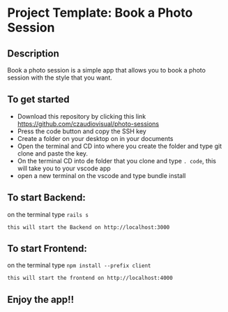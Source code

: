 # Project Template: Book a Photo Session

## Description

Book a photo session is a simple app that allows you to book a photo session with the style that you want.

## To get started

- Download this repository by clicking this link https://github.com/czaudiovisual/photo-sessions
- Press the code button and copy the SSH key
- Create a folder on your desktop on in your documents
- Open the terminal and CD into where you create the folder and type git clone and paste the key.
- On the terminal CD into de folder that you clone and type ```. code```, this will take you to your vscode app
- open a new terminal on the vscode and type bundle install

## To start Backend:

on the terminal type ```rails s```
```
this will start the Backend on http://localhost:3000
```

## To start Frontend:

on the terminal type ```npm install --prefix client```
```
this will start the frontend on http://localhost:4000
```

## Enjoy the app!!
